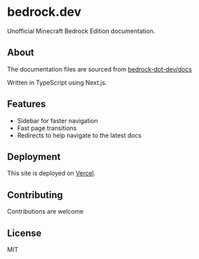 # bedrock.dev

Unofficial Minecraft Bedrock Edition documentation.

## About

The documentation files are sourced from [bedrock-dot-dev/docs](https://github.com/bedrock-dot-dev/docs)

Written in TypeScript using Next.js.

## Features

* Sidebar for faster navigation
* Fast page transitions
* Redirects to help navigate to the latest docs 

## Deployment

This site is deployed on [Vercel](https://vercel.com).

## Contributing

Contributions are welcome

## License
MIT
